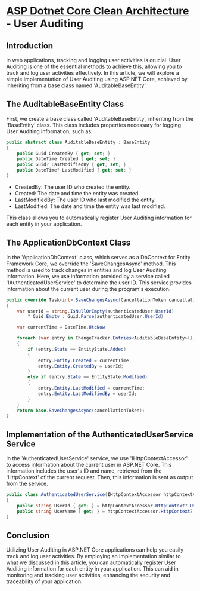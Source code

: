 # [ASP Dotnet Core Clean Architecture](../README.md) - User Auditing

## Introduction

In web applications, tracking and logging user activities is crucial. User Auditing is one of the essential methods to achieve this, allowing you to track and log user activities effectively. In this article, we will explore a simple implementation of User Auditing using ASP.NET Core, achieved by inheriting from a base class named 'AuditableBaseEntity'.

## The AuditableBaseEntity Class

First, we create a base class called 'AuditableBaseEntity', inheriting from the 'BaseEntity' class. This class includes properties necessary for logging User Auditing information, such as:

``` c#
public abstract class AuditableBaseEntity : BaseEntity
{
    public Guid CreatedBy { get; set; }
    public DateTime Created { get; set; }
    public Guid? LastModifiedBy { get; set; }
    public DateTime? LastModified { get; set; }
}
```

- CreatedBy: The user ID who created the entity.
- Created: The date and time the entity was created.
- LastModifiedBy: The user ID who last modified the entity.
- LastModified: The date and time the entity was last modified.

This class allows you to automatically register User Auditing information for each entity in your application.

## The ApplicationDbContext Class

In the 'ApplicationDbContext' class, which serves as a DbContext for Entity Framework Core, we override the 'SaveChangesAsync' method. This method is used to track changes in entities and log User Auditing information. Here, we use information provided by a service called 'IAuthenticatedUserService' to determine the user ID. This service provides information about the current user during the program's execution.

``` c#
public override Task<int> SaveChangesAsync(CancellationToken cancellationToken = new CancellationToken())
{
    var userId = string.IsNullOrEmpty(authenticatedUser.UserId)
        ? Guid.Empty : Guid.Parse(authenticatedUser.UserId)

    var currentTime = DateTime.UtcNow

    foreach (var entry in ChangeTracker.Entries<AuditableBaseEntity>())
    {
        if (entry.State == EntityState.Added)
        {
            entry.Entity.Created = currentTime;
            entry.Entity.CreatedBy = userId;
        }
        else if (entry.State == EntityState.Modified)
        {
            entry.Entity.LastModified = currentTime;
            entry.Entity.LastModifiedBy = userId;
        }
    }
    return base.SaveChangesAsync(cancellationToken);
}
```

## Implementation of the AuthenticatedUserService Service
In the 'AuthenticatedUserService' service, we use 'IHttpContextAccessor' to access information about the current user in ASP.NET Core. This information includes the user's ID and name, retrieved from the 'HttpContext' of the current request. Then, this information is sent as output from the service.

``` c#
public class AuthenticatedUserService(IHttpContextAccessor httpContextAccessor) : IAuthenticatedUserService
{
    public string UserId { get; } = httpContextAccessor.HttpContext?.User.FindFirstValue(ClaimTypes.NameIdentifier);
    public string UserName { get; } = httpContextAccessor.HttpContext?.User.Identity?.Name;
}
```

## Conclusion

Utilizing User Auditing in ASP.NET Core applications can help you easily track and log user activities. By employing an implementation similar to what we discussed in this article, you can automatically register User Auditing information for each entity in your application. This can aid in monitoring and tracking user activities, enhancing the security and traceability of your application.